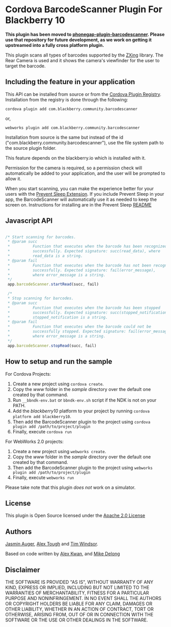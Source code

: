 Cordova BarcodeScanner Plugin For Blackberry 10
===============================================

__This plugin has been moved to [phonegap-plugin-barcodescanner](https://github.com/blackberry/phonegap-plugin-barcodescanner). Please use that repository for future development, as we work on getting it upstreamed into a fully cross platform plugin.__

This plugin scans all types of barcodes supported by the [ZXing](https://github.com/blackberry/zxing) library. 
The Rear Camera is used and it shows the camera's viewfinder for the user to target the barcode.

## Including the feature in your application

This API can be installed from source or from the [Cordova Plugin Registry](http://plugins.cordova.io/). Installation from the registry is done through the following:

	cordova plugin add com.blackberry.community.barcodescanner

or,
	
	webworks plugin add com.blackberry.community.barcodescanner

Installation from source is the same but instead of the id ("com.blackberry.community.barcodescanner"), use the file system path to the source plugin folder.

This feature depends on the blackberry.io which is installed with it. 

Permission for the camera is required, so a permission check will automatically be added to your application, and the user will be prompted to allow it.


When you start scanning, you can make the experience better for your users with the [Prevent Sleep Extension](https://github.com/blackberry/WebWorks-Community-APIs/tree/master/BB10-Cordova/PreventSleep). If you include Prevent Sleep in your app, the BarcodeScanner will automatically use it as needed to keep the screen on. Instructions for installing are in the Prevent Sleep [README](https://github.com/blackberry/WebWorks-Community-APIs/blob/master/BB10-Cordova/PreventSleep/README.md)

## Javascript API


```javascript

/* Start scanning for barcodes. 
 * @param succ
 *			Function that executes when the barcode has been recognized 
 *			successfully. Expected signature: succ(read_data), where 
 *			read_data is a string.
 * @param fail
 * 			Function that executes when the barcode has not been recognized 
 *			successfully. Expected signature: fail(error_message), 
 *			where error_message is a string.
 */
 app.barcodeScanner.startRead(succ, fail)

 /*
 * Stop scanning for barcodes.
 * @param succ
 *			Function that executes when the barcode has been stopped
 *			successfully. Expected signature: succ(stopped_notification), where 
 *			stopped_notification is a string.
 * @param fail
 * 			Function that executes when the barcode could not be 
 *			successfully stopped. Expected signature: fail(error_message), 
 *			where error_message is a string.
 */
 app.barcodeScanner.stopRead(succ, fail)

```

## How to setup and run the sample

For Cordova Projects:

1. Create a new project using ```cordova create```.
2. Copy the _www_ folder in the _sample_ directory over the default one created by that command. 
3. Run ```__bbndk-env.bat``` or ```bbndk-env.sh``` script if the NDK is not on your PATH. 
4. Add the _blackberry10_ platform to your project by running ```cordova platform add blackberry10```.
5. Then add the BarcodeScanner plugin to the project using ```cordova plugin add /path/to/project/plugin```
6. Finally, execute ```cordova run```

For WebWorks 2.0 projects:

1. Create a new project using ```webworks create```.
2. Copy the _www_ folder in the _sample_ directory over the default one created by that command. 
5. Then add the BarcodeScanner plugin to the project using ```webworks plugin add /path/to/project/plugin```
6. Finally, execute ```webworks run```

Please take note that this plugin _does not_ work on a simulator.


## License

This plugin is Open Source licensed under the [Apache 2.0 License](http://www.apache.org/licenses/LICENSE-2.0)

## Authors
[Jasmin Auger](https://github.com/FreakenK), [Alex Tough](https://github.com/alextoughg) and [Tim Windsor](https://github.com/timwindsor).

Based on code written by [Alex Kwan](https://github.com/greentea0), and [Mike Delong](https://github.com/mdelong)

## Disclaimer

THE SOFTWARE IS PROVIDED "AS IS", WITHOUT WARRANTY OF ANY KIND, EXPRESS OR IMPLIED, INCLUDING BUT NOT LIMITED TO THE WARRANTIES OF MERCHANTABILITY, FITNESS FOR A PARTICULAR PURPOSE AND NONINFRINGEMENT. IN NO EVENT SHALL THE AUTHORS OR COPYRIGHT HOLDERS BE LIABLE FOR ANY CLAIM, DAMAGES OR OTHER LIABILITY, WHETHER IN AN ACTION OF CONTRACT, TORT OR OTHERWISE, ARISING FROM, OUT OF OR IN CONNECTION WITH THE SOFTWARE OR THE USE OR OTHER DEALINGS IN THE SOFTWARE.